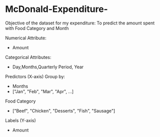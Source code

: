 # McDonald-Expenditure-
Objective of the dataset for my expenditure:
To predict the amount spent with Food Category and Month

Numerical Attribute:
* Amount

Categorical Attributes:
* Day,Months,Quarterly Period, Year


Predictors (X-axis)
Group by:
* Months
* ["Jan", "Feb", "Mar", "Apr", ...]
  
Food Category
* ["Beef", "Chicken", "Desserts", "Fish", "Sausage"]

Labels (Y-axis)
* Amount


